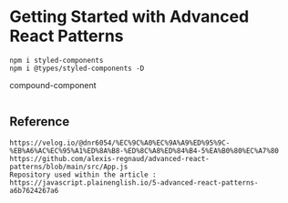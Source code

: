 # Getting Started with Advanced React Patterns

```
npm i styled-components
npm i @types/styled-components -D
```

compound-component

```

```

## Reference

```
https://velog.io/@dnr6054/%EC%9C%A0%EC%9A%A9%ED%95%9C-%EB%A6%AC%EC%95%A1%ED%8A%B8-%ED%8C%A8%ED%84%B4-5%EA%B0%80%EC%A7%80
https://github.com/alexis-regnaud/advanced-react-patterns/blob/main/src/App.js
Repository used within the article : https://javascript.plainenglish.io/5-advanced-react-patterns-a6b7624267a6

```
